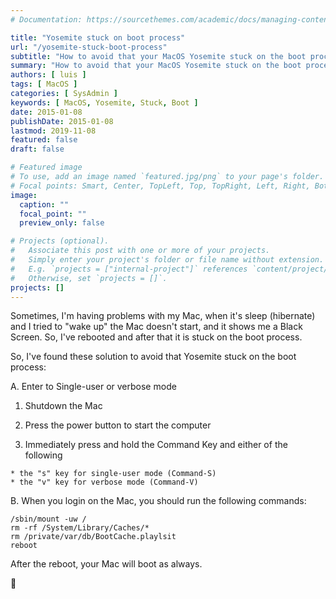 ```yaml
---
# Documentation: https://sourcethemes.com/academic/docs/managing-content/

title: "Yosemite stuck on boot process"
url: "/yosemite-stuck-boot-process"
subtitle: "How to avoid that your MacOS Yosemite stuck on the boot process"
summary: "How to avoid that your MacOS Yosemite stuck on the boot process"
authors: [ luis ]
tags: [ MacOS ]
categories: [ SysAdmin ]
keywords: [ MacOS, Yosemite, Stuck, Boot ]
date: 2015-01-08
publishDate: 2015-01-08
lastmod: 2019-11-08
featured: false
draft: false

# Featured image
# To use, add an image named `featured.jpg/png` to your page's folder.
# Focal points: Smart, Center, TopLeft, Top, TopRight, Left, Right, BottomLeft, Bottom, BottomRight.
image:
  caption: ""
  focal_point: ""
  preview_only: false

# Projects (optional).
#   Associate this post with one or more of your projects.
#   Simply enter your project's folder or file name without extension.
#   E.g. `projects = ["internal-project"]` references `content/project/deep-learning/index.md`.
#   Otherwise, set `projects = []`.
projects: []
---
```


Sometimes, I'm having problems with my Mac, when it's sleep (hibernate) and I tried to "wake up" the Mac doesn't start, and it shows me a Black Screen. So, I've rebooted and after that it is stuck on the boot process.
  
So, I've found these solution to avoid that Yosemite stuck on the boot process:

A. Enter to Single-user or verbose mode
  
  1. Shutdown the Mac
  
  2. Press the power button to start the computer
  
  3. Immediately press and hold the Command Key and either of the following

    * the "s" key for single-user mode (Command-S)
    * the "v" key for verbose mode (Command-V)

B. When you login on the Mac, you should run the following commands:

```shell
/sbin/mount -uw /
rm -rf /System/Library/Caches/*
rm /private/var/db/BootCache.playlsit
reboot
```

After the reboot, your Mac will boot as always. 

🙂